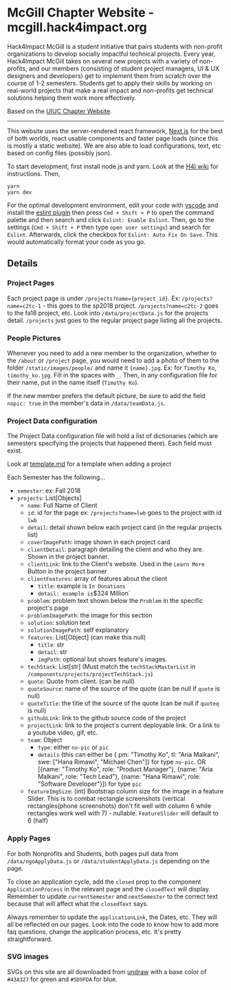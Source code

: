 # McGill Chapter Website - mcgill.hack4impact.org

Hack4Impact McGill is a student initiative that pairs students with non-profit organizations to develop socially impactful technical projects. Every year, Hack4Impact McGill takes on several new projects with a variety of non-profits, and our members (consisting of student project managers, UI & UX designers and developers) get to implement them from scratch over the course of 1-2 semesters. Students get to apply their skills by working on real-world projects that make a real impact and non-profits get technical solutions helping them work more effectively.

Based on the [UIUC Chapter Website](https://github.com/hack4impact-uiuc/uiuc.hack4impact.org).

---

This website uses the server-rendered react framework, [Next.js](http://nextjs.org) for the best of both worlds, react usable components and faster page loads (since this is mostly a static website). We are also able to load configurations, text, etc based on config files (possibly json).

To start development, first install node.js and yarn. Look at the [H4I wiki](https://github.com/hack4impact-uiuc/wiki/wiki/Mac-Setup) for instructions. Then,

```
yarn
yarn dev
```

For the optimal development environment, edit your code with [vscode](https://code.visualstudio.com/) and install the [eslint plugin](https://marketplace.visualstudio.com/items?itemName=dbaeumer.vscode-eslint) then press `Cmd + Shift + P` to open the command palette and then search and click `Eslint: Enable Eslint`. Then, go to the settings (`Cmd + Shift + P` then type `open user settings`) and search for `Eslint`. Afterwards, click the checkbox for `Eslint: Auto Fix On Save`. This would automatically format your code as you go.

## Details

### Project Pages

Each project page is under `/projects?name={project_id}`. Ex: `/projects?name=c2tc-1` - this goes to the sp2018 project. `/projects?name=c2tc-2` goes to the fa18 project, etc. Look into `/data/projectData.js` for the projects detail. `/projects` just goes to the regular project page listing all the projects.

### People Pictures

Whenever you need to add a new member to the organization, whether to the `/about` or `/project` page, you would need to add a photo of them to the folder `/static/images/people/` and name it `{name}.jpg`. Ex: for `Timothy Ko`, `timothy_ko.jpg`. Fill in the spaces with `_`. Then, in any configuration file for their name, put in the name itself (`Timothy Ko`).

If the new member prefers the default picture, be sure to add the field `nopic: true` in the member's data in `/data/teamData.js`.

### Project Data configuration

The Project Data configuration file will hold a list of dictionaries (which are semesters specifying the projects that happened there). Each field must exist.

Look at [template.md](./template.md) for a template when adding a project

Each Semester has the following...

- `semester`: <str> ex: Fall 2018
- `projects`: List[Objects]
  - `name`: Full Name of Client
  - `id`: id for the page ex: `/projects?name=lwb` goes to the project with id `lwb`
  - `detail`: detail shown below each project card (in the regular projects list)
  - `coverImagePath`: image shown in each project card
  - `clientDetail`: paragraph detailing the client and who they are. Shown in the project banner.
  - `clientLink`: link to the Client's website. Used in the `Learn More` Button in the project banner
  - `clientFeatures`: array of features about the client
    - `title`: example is `In Donations`
    - `detail: example is`\$324 Million`
  - `problem`: problem text shown below the `Problem` in the specific project's page
  - `problemImagePath`: the image for this section
  - `solution`: solution text
  - `solutionImagePath`: self explanatory
  - `features`: List[Object] (can make this null)
    - `title`: str
    - `detail`: str
    - `imgPath`: optional but shows feature's images.
  - `techStack`: List[str] (Must match the `techStackMasterList` in `/components/projects/projectTechStack.js`)
  - `quote`: Quote from client. (can be null)
  - `quoteSource`: name of the source of the quote (can be null if `quote` is null)
  - `quoteTitle`: the title of the source of the quote (can be null if `quoteq` is null)
  - `githubLink`: link to the github source code of the project
  - `projectLink`: link to the project's current deployable link. Or a link to a youtube video, gif, etc.
  - `team`: Object
    - `type`: either `no-pic` or `pic`
    - `details` (this can either be { pm: "Timothy Ko", tl: "Aria Malkani", swe: ["Hana Rimawi", "Michael Chen"]} for type `no-pic`. OR [{name: "Timothy Ko", role: "Product Manager"}, {name: "Aria Malkani", role: "Tech Lead"}, {name: "Hana Rimawi", role: "Software Developer"}]) for type `pic`
  - `featureImgSize`: (int) Bootstrap column size for the image in a feature Slider. This is to combat rectangle screenshots (vertical rectangles(phone screenshots) don't fit well with column 6 while rectangles work well with 7) - nullable. `FeatureSlider` will default to 6 (half)

### Apply Pages

For both Nonprofits and Students, both pages pull data from `/data/ngoApplyData.js` or `/data/studentApplyData.js` depending on the page.

To close an application cycle, add the `closed` prop to the component `ApplicationProcess` in the relevant page and the `closedText` will display. Remember to update `currentSemester` and `nextSemester` to the correct text because that will affect what the `closedText` says.

Always remember to update the `applicationLink`, the Dates, etc. They will all be reflected on our pages. Look into the code to know how to add more faq questions, change the application process, etc. It's pretty straightforward.

### SVG images

SVGs on this site are all downloaded from [undraw](https://undraw.co/illustrations) with a base color of `#43A327` for green and `#5D9FDA` for blue.
